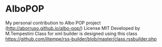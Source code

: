 # AlboPOP
My personal contribution to Albo POP project (http://aborruso.github.io/albo-pop/)
License MIT
Developed by M.Tempestini
Class for xml builder is designed using this class https://github.com/iltempe/rss-builder/blob/master/class.rssbuilder.php

